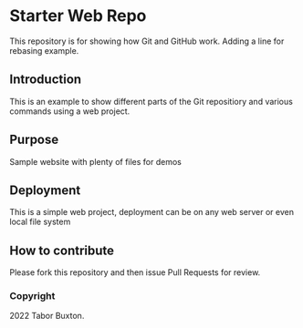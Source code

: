 # Starter Web Repo

This repository is for showing how Git and GitHub work.
Adding a line for rebasing example.

## Introduction

This is an example to show different parts of the Git repositiory and various commands using a web project.

## Purpose

Sample website with plenty of files for demos

## Deployment

This is a simple web project, deployment can be on any web server or even local file system

## How to contribute

Please fork this repository and then issue Pull Requests for review.

### Copyright

2022 Tabor Buxton.